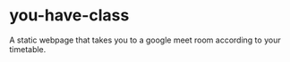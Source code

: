 # you-have-class
A static webpage that takes you to a google meet room according to your timetable.
